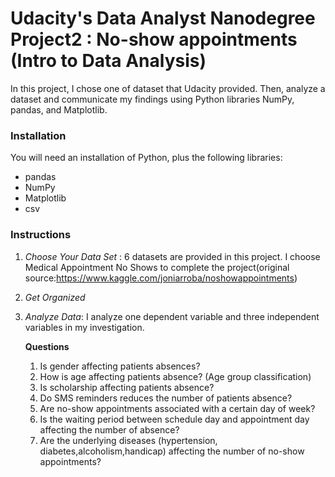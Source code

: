 # Udacity's Data Analyst Nanodegree Project2 : No-show appointments (Intro to Data Analysis)

In this project, I chose one of dataset that Udacity provided. Then, analyze a dataset and communicate my findings using Python libraries NumPy, pandas, and Matplotlib. 

### Installation 
You will need an installation of Python, plus the following libraries:
* pandas
* NumPy
* Matplotlib
* csv

### Instructions

1. _Choose Your Data Set_ : 6 datasets are provided in this project. I choose Medical Appointment No Shows to complete the project(original source:https://www.kaggle.com/joniarroba/noshowappointments)

2. _Get Organized_

3. _Analyze Data_: I analyze one dependent variable and three independent variables in my investigation.
    
    **Questions**
    1. Is gender affecting patients absences?
    2. How is age affecting patients absence? (Age group classification)
    3. Is scholarship affecting patients absence?
    4. Do SMS reminders reduces the number of patients absence?
    5. Are no-show appointments associated with a certain day of week?
    6. Is the waiting period between schedule day and appointment day affecting the number of absence?
    7. Are the underlying diseases (hypertension, diabetes,alcoholism,handicap) affecting the number of no-show appointments?
